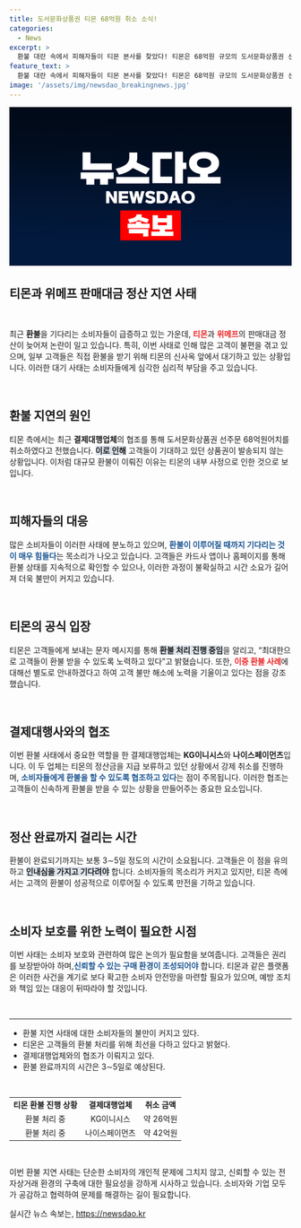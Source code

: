 ```yaml
---
title: 도서문화상품권 티몬 68억원 취소 소식!
categories:
  - News
excerpt: >
  환불 대란 속에서 피해자들이 티몬 본사를 찾았다! 티몬은 68억원 규모의 도서문화상품권 선주문을 취소하며 불안한 고객들에게 직접 안내 중. 환불 완료까지 3∼5일 소요, 고객들의 실망이 커지고 있다.
feature_text: >
  환불 대란 속에서 피해자들이 티몬 본사를 찾았다! 티몬은 68억원 규모의 도서문화상품권 선주문을 취소하며 불안한 고객들에게 직접 안내 중. 환불 완료까지 3∼5일 소요, 고객들의 실망이 커지고 있다.
image: '/assets/img/newsdao_breakingnews.jpg'
---
```


<p><img src="/assets/img/newsdao_breakingnews.jpg" alt="bookingtag 속보" /></p>

<h2 data-ke-size="size26">티몬과 위메프 판매대금 정산 지연 사태</h2>

<p data-ke-size="size16">&nbsp;</p>

<p>최근 <b>환불</b>을 기다리는 소비자들이 급증하고 있는 가운데, <b><span style="color: #ee2323;">티몬</span></b>과 <b><span style="color: #ee2323;">위메프</span></b>의 판매대금 정산이 늦어져 논란이 일고 있습니다. 특히, 이번 사태로 인해 많은 고객이 불편을 겪고 있으며, 일부 고객들은 직접 환불을 받기 위해 티몬의 신사옥 앞에서 대기하고 있는 상황입니다. 이러한 대기 사태는 소비자들에게 심각한 심리적 부담을 주고 있습니다. </p>

<p data-ke-size="size16">&nbsp;</p>

<h2 data-ke-size="size26">환불 지연의 원인</h2>

<p>티몬 측에서는 최근 <b>결제대행업체</b>의 협조를 통해 도서문화상품권 선주문 68억원어치를 취소하였다고 전했습니다. <b><span style="background-color: #21538527;">이로 인해</span></b> 고객들이 기대하고 있던 상품권이 발송되지 않는 상황입니다. 이처럼 대규모 환불이 이뤄진 이유는 티몬의 내부 사정으로 인한 것으로 보입니다.</p>

<p data-ke-size="size16">&nbsp;</p>

<h2 data-ke-size="size26">피해자들의 대응</h2>

<p>많은 소비자들이 이러한 사태에 분노하고 있으며, <b><span style="color: #1a5490;">환불이 이루어질 때까지 기다리는 것이 매우 힘들다</span></b>는 목소리가 나오고 있습니다. 고객들은 카드사 앱이나 홈페이지를 통해 환불 상태를 지속적으로 확인할 수 있으나, 이러한 과정이 불확실하고 시간 소요가 길어져 더욱 불만이 커지고 있습니다.</p>

<p data-ke-size="size16">&nbsp;</p>

<h2 data-ke-size="size26">티몬의 공식 입장</h2>

<p>티몬은 고객들에게 보내는 문자 메시지를 통해 <b><span style="background-color: #21538527;">환불 처리 진행 중임</span></b>을 알리고, “최대한으로 고객들이 환불 받을 수 있도록 노력하고 있다”고 밝혔습니다. 또한, <b><span style="color: #ee2323;">이중 환불 사례</span></b>에 대해선 별도로 안내하겠다고 하여 고객 불만 해소에 노력을 기울이고 있다는 점을 강조했습니다.</p>

<p data-ke-size="size16">&nbsp;</p>

<h2 data-ke-size="size26">결제대행사와의 협조</h2>

<p>이번 환불 사태에서 중요한 역할을 한 결제대행업체는 <b>KG이니시스</b>와 <b>나이스페이먼츠</b>입니다. 이 두 업체는 티몬의 정산금을 지급 보류하고 있던 상황에서 강제 취소를 진행하며, <b><span style="color: #1a5490;">소비자들에게 환불을 할 수 있도록 협조하고 있다</span></b>는 점이 주목됩니다. 이러한 협조는 고객들이 신속하게 환불을 받을 수 있는 상황을 만들어주는 중요한 요소입니다.</p>

<p data-ke-size="size16">&nbsp;</p>

<h2 data-ke-size="size26">정산 완료까지 걸리는 시간</h2>

<p>환불이 완료되기까지는 보통 3∼5일 정도의 시간이 소요됩니다. 고객들은 이 점을 유의하고 <b><span style="background-color: #21538527;">인내심을 가지고 기다려야</span></b> 합니다. 소비자들의 목소리가 커지고 있지만, 티몬 측에서는 고객의 환불이 성공적으로 이루어질 수 있도록 만전을 기하고 있습니다.</p>

<p data-ke-size="size16">&nbsp;</p>

<h2 data-ke-size="size26">소비자 보호를 위한 노력이 필요한 시점</h2>

<p>이번 사태는 소비자 보호와 관련하여 많은 논의가 필요함을 보여줍니다. 고객들은 권리를 보장받아야 하며,<b><span style="color: #1a5490;">신뢰할 수 있는 구매 환경이 조성되어야</span></b> 합니다. 티몬과 같은 플랫폼은 이러한 사건을 계기로 보다 확고한 소비자 안전망을 마련할 필요가 있으며, 예방 조치와 책임 있는 대응이 뒤따라야 할 것입니다. </p>

<p data-ke-size="size16">&nbsp;</p>

<hr>

<ul>
    <li>환불 지연 사태에 대한 소비자들의 불만이 커지고 있다.</li>
    <li>티몬은 고객들의 환불 처리를 위해 최선을 다하고 있다고 밝혔다.</li>
    <li>결제대행업체와의 협조가 이뤄지고 있다.</li>
    <li>환불 완료까지의 시간은 3∼5일로 예상된다.</li>
</ul>

<p data-ke-size="size16">&nbsp;</p>

<table style="width: 100%; border-collapse: collapse;">
    <tbody>
        <tr>
            <td style="text-align: center; height: 17px;"><b>티몬 환불 진행 상황</b></td>
            <td style="text-align: center; height: 17px;"><b>결제대행업체</b></td>
            <td style="text-align: center; height: 17px;"><b>취소 금액</b></td>
        </tr>
        <tr>
            <td style="text-align: center; height: 17px;">환불 처리 중</td>
            <td style="text-align: center; height: 17px;">KG이니시스</td>
            <td style="text-align: center; height: 17px;">약 26억원</td>
        </tr>
        <tr>
            <td style="text-align: center; height: 17px;">환불 처리 중</td>
            <td style="text-align: center; height: 17px;">나이스페이먼츠</td>
            <td style="text-align: center; height: 17px;">약 42억원</td>
        </tr>
    </tbody>
</table>

<p data-ke-size="size16">&nbsp;</p>

<p>이번 환불 지연 사태는 단순한 소비자의 개인적 문제에 그치지 않고, 신뢰할 수 있는 전자상거래 환경의 구축에 대한 필요성을 강하게 시사하고 있습니다. 소비자와 기업 모두가 공감하고 협력하여 문제를 해결하는 길이 필요합니다.</p>
실시간 뉴스 속보는, <a href="https://newsdao.kr" rel="dofollow">https://newsdao.kr</a>


